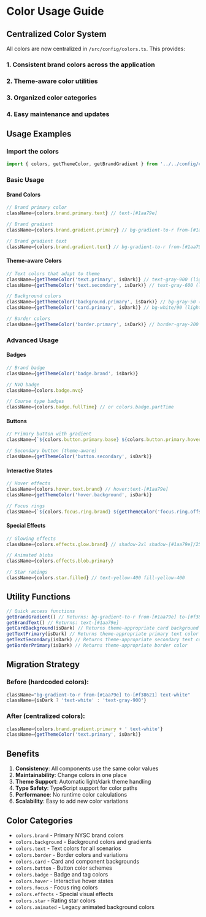 # Color Usage Guide

## Centralized Color System

All colors are now centralized in `/src/config/colors.ts`. This provides:

### 1. Consistent brand colors across the application
### 2. Theme-aware color utilities  
### 3. Organized color categories
### 4. Easy maintenance and updates

## Usage Examples

### Import the colors
```typescript
import { colors, getThemeColor, getBrandGradient } from '../../config/colors';
```

### Basic Usage

#### Brand Colors
```jsx
// Brand primary color
className={colors.brand.primary.text} // text-[#1aa79e]

// Brand gradient
className={colors.brand.gradient.primary} // bg-gradient-to-r from-[#1aa79e] to-[#f38621]

// Brand gradient text
className={colors.brand.gradient.text} // bg-gradient-to-r from-[#1aa79e] to-[#f38621] bg-clip-text text-transparent
```

#### Theme-aware Colors
```jsx
// Text colors that adapt to theme
className={getThemeColor('text.primary', isDark)} // text-gray-900 (light) / text-white (dark)
className={getThemeColor('text.secondary', isDark)} // text-gray-600 (light) / text-gray-300 (dark)

// Background colors
className={getThemeColor('background.primary', isDark)} // bg-gray-50 (light) / bg-gray-900 (dark)
className={getThemeColor('card.primary', isDark)} // bg-white/90 (light) / bg-gray-800/80 (dark)

// Border colors
className={getThemeColor('border.primary', isDark)} // border-gray-200 (light) / border-gray-700 (dark)
```

### Advanced Usage

#### Badges
```jsx
// Brand badge
className={getThemeColor('badge.brand', isDark)}

// NVQ badge
className={colors.badge.nvq}

// Course type badges
className={colors.badge.fullTime} // or colors.badge.partTime
```

#### Buttons
```jsx
// Primary button with gradient
className={`${colors.button.primary.base} ${colors.button.primary.hover} ${colors.button.primary.shadow}`}

// Secondary button (theme-aware)
className={getThemeColor('button.secondary', isDark)}
```

#### Interactive States
```jsx
// Hover effects
className={colors.hover.text.brand} // hover:text-[#1aa79e]
className={getThemeColor('hover.background', isDark)}

// Focus rings
className={`${colors.focus.ring.brand} ${getThemeColor('focus.ring.offset', isDark)}`}
```

#### Special Effects
```jsx
// Glowing effects
className={colors.effects.glow.brand} // shadow-2xl shadow-[#1aa79e]/25

// Animated blobs
className={colors.effects.blob.primary}

// Star ratings
className={colors.star.filled} // text-yellow-400 fill-yellow-400
```

## Utility Functions

```typescript
// Quick access functions
getBrandGradient() // Returns: bg-gradient-to-r from-[#1aa79e] to-[#f38621]
getBrandText() // Returns: text-[#1aa79e]
getCardBackground(isDark) // Returns theme-appropriate card background
getTextPrimary(isDark) // Returns theme-appropriate primary text color
getTextSecondary(isDark) // Returns theme-appropriate secondary text color
getBorderPrimary(isDark) // Returns theme-appropriate border color
```

## Migration Strategy

### Before (hardcoded colors):
```jsx
className="bg-gradient-to-r from-[#1aa79e] to-[#f38621] text-white"
className={isDark ? 'text-white' : 'text-gray-900'}
```

### After (centralized colors):
```jsx
className={colors.brand.gradient.primary + ' text-white'}
className={getThemeColor('text.primary', isDark)}
```

## Benefits

1. **Consistency**: All components use the same color values
2. **Maintainability**: Change colors in one place
3. **Theme Support**: Automatic light/dark theme handling
4. **Type Safety**: TypeScript support for color paths
5. **Performance**: No runtime color calculations
6. **Scalability**: Easy to add new color variations

## Color Categories

- `colors.brand` - Primary NYSC brand colors
- `colors.background` - Background colors and gradients  
- `colors.text` - Text colors for all scenarios
- `colors.border` - Border colors and variations
- `colors.card` - Card and component backgrounds
- `colors.button` - Button color schemes
- `colors.badge` - Badge and tag colors
- `colors.hover` - Interactive hover states
- `colors.focus` - Focus ring colors
- `colors.effects` - Special visual effects
- `colors.star` - Rating star colors
- `colors.animated` - Legacy animated background colors